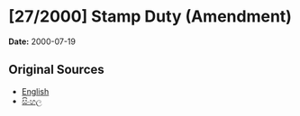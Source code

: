 # [27/2000] Stamp Duty (Amendment)

**Date:** 2000-07-19

## Original Sources

- [English](https://documents.gov.lk/view/acts/2000/7/27-2000_E.pdf)
- [සිංහල](https://documents.gov.lk/view/acts/2000/7/27-2000_S.pdf)
